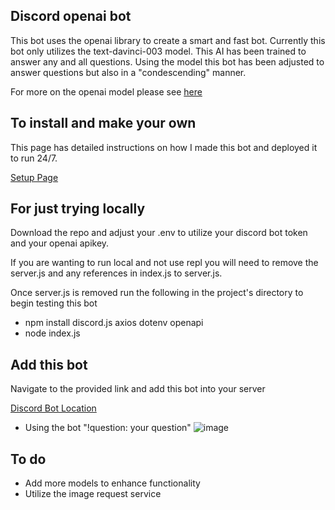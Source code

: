 ## Discord openai bot

This bot uses the openai library to create a smart and fast bot. Currently this bot only utilizes the text-davinci-003 model. This AI has been trained to answer any and all questions. Using the model this bot has been adjusted to answer questions but also in a "condescending" manner.

For more on the openai model please see [here](https://beta.openai.com/docs/models/gpt-3)

## To install and make your own

This page has detailed instructions on how I made this bot and deployed it to run 24/7. 

[Setup Page](https://dlamott.github.io/openai-discord-bot.html)

## For just trying locally

Download the repo and adjust your .env to utilize your discord bot token and your openai apikey.

If you are wanting to run local and not use repl you will need to remove the server.js and any references in index.js to server.js.

Once server.js is removed run the following in the project's directory to begin testing this bot

- npm install discord.js axios dotenv openapi
- node index.js

## Add this bot

Navigate to the provided link and add this bot into your server

[Discord Bot Location](https://discord.com/developers/applications/1058392053056286720/information)


- Using the bot "!question: your question"
![image](https://user-images.githubusercontent.com/66742430/210098539-a81a517f-9385-4621-81b7-133b395f0eb1.png)

## To do
- Add more models to enhance functionality
- Utilize the image request service
